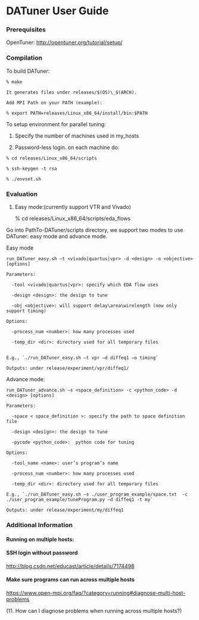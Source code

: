 # DATuner User Guide

### Prerequisites

OpenTuner: http://opentuner.org/tutorial/setup/

###  Compilation

To build DATuner:

    % make
    
    It generates files under releases/$(OS)\_$(ARCH).

    Add MPI Path on your PATH (example):

    % export PATH=releases/Linux_x86_64/install/bin:$PATH

To setup environment for parallel tuning:

  1) Specify the number of machines used in my_hosts 
  
  2) Password-less login. on each machine do:
    
    % cd releases/Linux_x86_64/scripts
    
    % ssh-keygen -t rsa
    
    % ./envset.sh

###  Evaluation

1) Easy mode:(currently support VTR and Vivado)

    % cd releases/Linux_x86_64/scripts/eda_flows
    

Go into PathTo-DATuner/scripts directory, we support two modes to use DATuner: easy mode and advance mode.

Easy mode

    run_DATuner_easy.sh –t <vivado|quartus|vpr> -d <design> -o <objective> [options]
    
    Parameters:
      
      -tool <vivado|quartus|vpr>: specify which EDA flow uses
      
      -design <design>: the design to tune
      
      -obj <objective>: will support delay\area\wirelength (now only support timing)
    
    Options:
      
      -process_num <number>: how many processes used
      
      -temp_dir <dir>: directory used for all temporary files


    E.g., `./run_DATuner_easy.sh –t vpr –d diffeq1 –o timing`

    Outputs: under release/experiment/vpr/diffeq1/ 

Advance mode:

    run_DATuner_advance.sh –s <space_definition> -c <python_code> -d <design> [options]

    Parameters:

      -space < space_definition >: specify the path to space definition file

      -design <design>: the design to tune

      -pycode <python_code>:  python code for tuning

    Options:
  
      -tool_name <name>: user’s program’s name

      -process_num <number>: how many processes used

      -temp_dir <dir>: directory used for all temporary files

    E.g., `./run_DATuner_easy.sh –s ./user_program_example/space.txt  -c ./user_program_example/tuneProgram.py –d diffeq1 -t my`

    Outputs: under release/experiment/my/diffeq1


### Additional Information
#### Running on multiple hosts:
####  SSH login without password 
http://blog.csdn.net/educast/article/details/7174498

####  Make sure programs can run across multiple hosts
https://www.open-mpi.org/faq/?category=running#diagnose-multi-host-problems 

(11. How can I diagnose problems when running across multiple hosts?)
